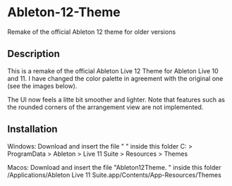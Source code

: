 # Ableton-12-Theme
Remake of the official Ableton 12 theme for older versions


## Description

This is a remake of the official Ableton Live 12 Theme for Ableton Live 10 and 11. I have changed the color palette in agreement with the original one (see the images below). 

The UI now feels a litte bit smoother and lighter. Note that features such as the rounded corners of the arrangement view are not implemented.


## Installation

Windows: Download and insert the file " " inside this folder C: > ProgramData > Ableton > Live 11 Suite > Resources > Themes 

Macos: Download and insert the file "Ableton12Theme. " inside this folder /Applications/Ableton Live 11 Suite.app/Contents/App-Resources/Themes

